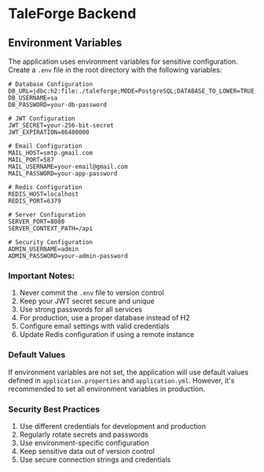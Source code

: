 # TaleForge Backend

## Environment Variables

The application uses environment variables for sensitive configuration. Create a `.env` file in the root directory with the following variables:

```env
# Database Configuration
DB_URL=jdbc:h2:file:./taleforge;MODE=PostgreSQL;DATABASE_TO_LOWER=TRUE;CASE_INSENSITIVE_IDENTIFIERS=TRUE;DB_CLOSE_DELAY=-1;DB_CLOSE_ON_EXIT=FALSE
DB_USERNAME=sa
DB_PASSWORD=your-db-password

# JWT Configuration
JWT_SECRET=your-256-bit-secret
JWT_EXPIRATION=86400000

# Email Configuration
MAIL_HOST=smtp.gmail.com
MAIL_PORT=587
MAIL_USERNAME=your-email@gmail.com
MAIL_PASSWORD=your-app-password

# Redis Configuration
REDIS_HOST=localhost
REDIS_PORT=6379

# Server Configuration
SERVER_PORT=8080
SERVER_CONTEXT_PATH=/api

# Security Configuration
ADMIN_USERNAME=admin
ADMIN_PASSWORD=your-admin-password
```

### Important Notes:

1. Never commit the `.env` file to version control
2. Keep your JWT secret secure and unique
3. Use strong passwords for all services
4. For production, use a proper database instead of H2
5. Configure email settings with valid credentials
6. Update Redis configuration if using a remote instance

### Default Values

If environment variables are not set, the application will use default values defined in `application.properties` and `application.yml`. However, it's recommended to set all environment variables in production.

### Security Best Practices

1. Use different credentials for development and production
2. Regularly rotate secrets and passwords
3. Use environment-specific configuration
4. Keep sensitive data out of version control
5. Use secure connection strings and credentials
